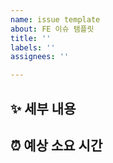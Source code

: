 ```yaml
---
name: issue template
about: FE 이슈 탬플릿
title: ''
labels: ''
assignees: ''

---
```


## ✨ 세부 내용

<!-- 이슈의 세부적인 내용을 적어주세요. -->

## ⏰ 예상 소요 시간

<!-- 예상되는 소요 시간을 적어주세요. -->
